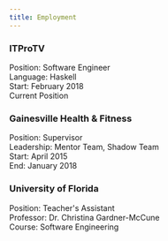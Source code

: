 ```yaml
---
title: Employment
---
```


### ITProTV  
Position: Software Engineer  
Language: Haskell  
Start: February 2018  
Current Position

### Gainesville Health & Fitness  
Position: Supervisor  
Leadership: Mentor Team, Shadow Team  
Start: April 2015  
End: January 2018

### University of Florida  
Position: Teacher's Assistant  
Professor: Dr. Christina Gardner-McCune  
Course: Software Engineering  
